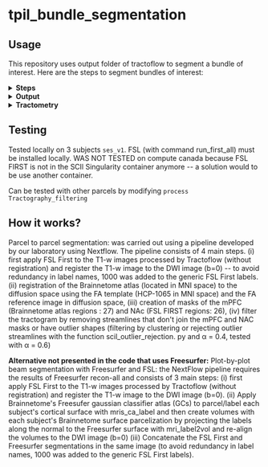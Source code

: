# tpil_bundle_segmentation

## Usage
This repository uses output folder of tractoflow to segment a bundle of interest. Here are the steps to segment bundles of interest:

<details><summary><b>Steps</b></summary>

  1. `git clone https://github.com/PaulBautin/tpil_bundle_segmentation.git` this will clone this repository in a new folder *tpil_bundle_segmentation*
  2. Download ressourcess and put into *tpil_bundle_segmentation* folder  

     - Prebuild Singularity images ([scilus_1.6.0.sif](https://scil.usherbrooke.ca/containers/scilus_1.6.0.sif)): https://scil.usherbrooke.ca/pages/containers/
     - Brainnetome atlas in MNI space ([BN_Atlas_246_1mm.nii.gz](https://pan.cstcloud.cn/s/gfGflpp3Q0E)): https://atlas.brainnetome.org/download.html
     - FA template in MNI space ([FSL_HCP1065_FA_1mm.nii.gz](https://pitt-my.sharepoint.com/:u:/g/personal/yehfc_pitt_edu/EV3F_eZvN6NDv-PN4I05dzwBu1kLrqnK_N6VplznsVQv0Q?e=wXGOo7)): https://brain.labsolver.org/hcp_template.html
  4. Open file `run_bundle_segmentation.sh` in file editor and modify all "my_*" file paths
  5. Run (in output result folder) with: `bash run_bundle_segmentation.sh`
</details>

<details><summary><b>Output</b></summary>
By default outputs will be stored in `results_bundle`.

                                        [results_bundle]
                                        ├── sub-001_ses-v1
                                        │   ├── Apply_transform (Atlas in diffusion space)
                                        │   ├── bundle_QC_screenshot (png screenshot of the bundle)
                                        |   ├── Register_Anat (Computation of the transform that sends MNI template to diffusion space)
                                        |   ├── Register_Bundle (Bundle in MNI space)
                                        |   ├── Subcortex_registration (Subcortical segmentation in diffusion space)
                                        |   ├── Subcortex_segmentation (FSL FIRST Subcortical segmentation in T1 space)
                                        |   ├── Tractography_filtering (trk files of: source ROI projections, bundle and bundle cleaned)
                                        ├── sub-002_ses-v1
                                        |   └── *
                                        ├── Bundle_Pairwise_Comparaison_Inter_Subject
                                        └── Bundle_Pairwise_Comparaison_Intra_Subject

</details>

<details><summary><b>Tractometry</b></summary>

</details>


## Testing
Tested locally on 3 subjects `ses_v1`. FSL (with command run_first_all) must be installed locally. WAS NOT TESTED on compute canada because FSL FIRST is not in the SCIl Singularity container anymore -- a solution would to be use another container.

Can be tested with other parcels by modifying `process Tractography_filtering`


## How it works?
Parcel to parcel segmentation: was carried out using a pipeline developed by our laboratory using Nextflow. The pipeline consists of 4 main steps. (i) first apply FSL First to the T1-w images processed by Tractoflow (without registration) and register the T1-w image to the DWI image (b=0) -- to avoid redundancy in label names, 1000 was added to the generic FSL First labels. (ii) registration of the Brainnetome atlas (located in MNI space) to the diffusion space using the FA template (HCP-1065 in MNI space) and the FA reference image in diffusion space, (iii) creation of masks of the mPFC (Brainnetome atlas regions : 27) and NAc (FSL FIRST regions: 26), (iv) filter the tractogram by removing streamlines that don't join the mPFC and NAC masks or have outlier shapes (filtering by clustering or rejecting outlier streamlines with the function scil_outlier_rejection. py and α = 0.4, tested with α = 0.6)

**Alternative not presented in the code that uses Freesurfer:** Plot-by-plot beam segmentation with Freesurfer and FSL: the NextFlow pipeline requires the results of Freesurfer recon-all and consists of 3 main steps: (i) first apply FSL First to the T1-w images processed by Tractoflow (without registration) and register the T1-w image to the DWI image (b=0). (ii) Apply Brainnetome's Freesufer gaussian classifier atlas (GCs) to parcel/label each subject's cortical surface with mris_ca_label and then create volumes with each subject's Brainnetome surface parcelization by projecting the labels along the normal to the Freesurfer surface with mri_label2vol and re-align the volumes to the DWI image (b=0) (iii) Concatenate the FSL First and Freesurfer segmentations in the same image (to avoid redundancy in label names, 1000 was added to the generic FSL First labels).



